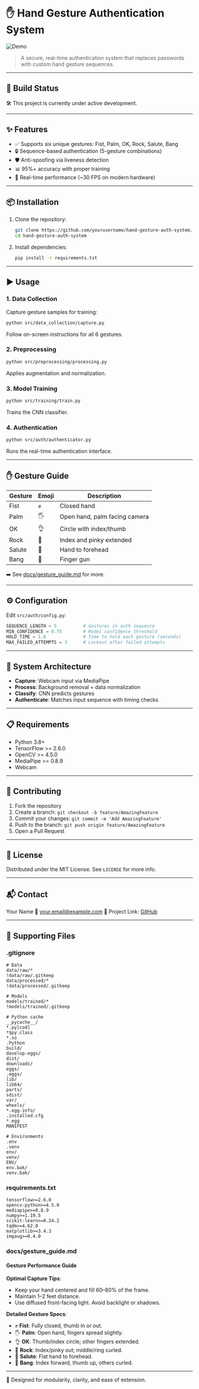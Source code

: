 # ✋ Hand Gesture Authentication System

![Demo](docs/demo.gif)

> A secure, real-time authentication system that replaces passwords with custom hand gesture sequences.

---

## 🚧 Build Status

🛠️ This project is currently under active development.

---

## ✨ Features

* ✅ Supports six unique gestures: Fist, Palm, OK, Rock, Salute, Bang
* 🔒 Sequence-based authentication (5-gesture combinations)
* 🛡️ Anti-spoofing via liveness detection
* 📊 95%+ accuracy with proper training
* 🚀 Real-time performance (\~30 FPS on modern hardware)

---

## 📦 Installation

1. Clone the repository:

   ```bash
   git clone https://github.com/yourusername/hand-gesture-auth-system.git
   cd hand-gesture-auth-system
   ```

2. Install dependencies:

   ```bash
   pip install -r requirements.txt
   ```

---

## ▶️ Usage

### 1. Data Collection

Capture gesture samples for training:

```bash
python src/data_collection/capture.py
```

Follow on-screen instructions for all 6 gestures.

### 2. Preprocessing

```bash
python src/preprocessing/processing.py
```

Applies augmentation and normalization.

### 3. Model Training

```bash
python src/training/train.py
```

Trains the CNN classifier.

### 4. Authentication

```bash
python src/auth/authenticator.py
```

Runs the real-time authentication interface.

---

## ✋ Gesture Guide

| Gesture | Emoji | Description                   |
| ------- | ----- | ----------------------------- |
| Fist    | ✊     | Closed hand                   |
| Palm    | 🖐️   | Open hand, palm facing camera |
| OK      | 👌    | Circle with index/thumb       |
| Rock    | 🤘    | Index and pinky extended      |
| Salute  | 🫡    | Hand to forehead              |
| Bang    | 🔫    | Finger gun                    |

➡️ See [docs/gesture\_guide.md](docs/gesture_guide.md) for more.

---

## ⚙️ Configuration

Edit `src/auth/config.py`:

```python
SEQUENCE_LENGTH = 5          # Gestures in auth sequence
MIN_CONFIDENCE = 0.75        # Model confidence threshold
HOLD_TIME = 1.0              # Time to hold each gesture (seconds)
MAX_FAILED_ATTEMPTS = 3      # Lockout after failed attempts
```

---

## 🧱 System Architecture

* **Capture**: Webcam input via MediaPipe
* **Process**: Background removal + data normalization
* **Classify**: CNN predicts gestures
* **Authenticate**: Matches input sequence with timing checks

---

## 📋 Requirements

* Python 3.8+
* TensorFlow >= 2.6.0
* OpenCV >= 4.5.0
* MediaPipe >= 0.8.9
* Webcam

---

## 🤝 Contributing

1. Fork the repository
2. Create a branch: `git checkout -b feature/AmazingFeature`
3. Commit your changes: `git commit -m 'Add AmazingFeature'`
4. Push to the branch: `git push origin feature/AmazingFeature`
5. Open a Pull Request

---

## 📄 License

Distributed under the MIT License. See `LICENSE` for more info.

---

## 📬 Contact

Your Name
📧 [your.email@example.com](mailto:your.email@example.com)
🔗 Project Link: [GitHub](https://github.com/yourusername/hand-gesture-auth-system)

---

## 📁 Supporting Files

### .gitignore

```gitignore
# Data
data/raw/*
!data/raw/.gitkeep
data/processed/*
!data/processed/.gitkeep

# Models
models/trained/*
!models/trained/.gitkeep

# Python cache
__pycache__/
*.py[cod]
*$py.class
*.so
.Python
build/
develop-eggs/
dist/
downloads/
eggs/
.eggs/
lib/
lib64/
parts/
sdist/
var/
wheels/
*.egg-info/
.installed.cfg
*.egg
MANIFEST

# Environments
.env
.venv
env/
venv/
ENV/
env.bak/
venv.bak/
```

### requirements.txt

```
tensorflow>=2.6.0
opencv-python>=4.5.0
mediapipe>=0.8.9
numpy>=1.19.5
scikit-learn>=0.24.2
tqdm>=4.62.0
matplotlib>=3.4.3
imgaug>=0.4.0
```

### docs/gesture\_guide.md

#### Gesture Performance Guide

**Optimal Capture Tips**:

* Keep your hand centered and fill 60–80% of the frame.
* Maintain 1–2 feet distance.
* Use diffused front-facing light. Avoid backlight or shadows.

**Detailed Gesture Specs**:

* ✊ **Fist**: Fully closed, thumb in or out.
* 🖐️ **Palm**: Open hand, fingers spread slightly.
* 👌 **OK**: Thumb/index circle; other fingers extended.
* 🤘 **Rock**: Index/pinky out; middle/ring curled.
* 🫡 **Salute**: Flat hand to forehead.
* 🔫 **Bang**: Index forward, thumb up, others curled.

---

🎯 Designed for modularity, clarity, and ease of extension.

